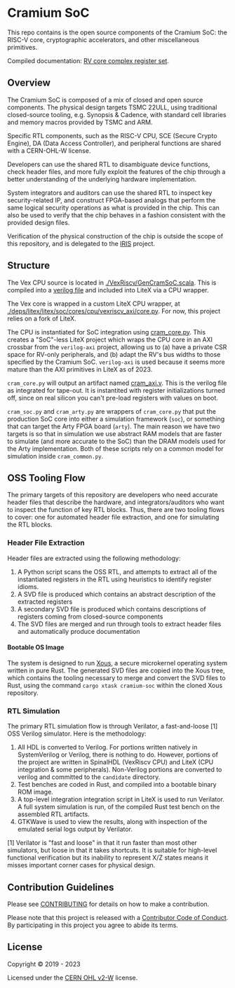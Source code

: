 # Cramium SoC

This repo contains is the open source components of the Cramium SoC: the RISC-V core, cryptographic accelerators, and other miscellaneous primitives.

Compiled documentation: [RV core complex register set](https://ci.betrusted.io/cramium/index.html).

## Overview

The Cramium SoC is composed of a mix of closed and open source components. The physical design targets TSMC 22ULL, using traditional closed-source tooling, e.g. Synopsis & Cadence, with standard cell libraries and memory macros provided by TSMC and ARM.

Specific RTL components, such as the RISC-V CPU, SCE (Secure Crypto Engine), DA (Data Access Controller), and peripheral functions are shared with a CERN-OHL-W license.

Developers can use the shared RTL to disambiguate device functions, check header files, and more fully exploit the features of the chip through a better understanding of the underlying hardware implementation.

System integrators and auditors can use the shared RTL to inspect key security-related IP, and construct FPGA-based analogs that perform the same logical security operations as what is provided in the chip. This can also be used to verify that the chip behaves in a fashion consistent with the provided design files.

Verification of the physical construction of the chip is outside the scope of this repository, and is delegated to the [IRIS](https://arxiv.org/abs/2303.07406) project.

## Structure

The Vex CPU source is located in [./VexRiscv/GenCramSoC.scala](./VexRiscv/GenCramSoC.scala). This is compiled into a [verilog file](./VexRiscv/VexRiscv_CramSoC.v) and included into LiteX via a CPU wrapper.

The Vex core is wrapped in a custom LiteX CPU wrapper, at [./deps/litex/litex/soc/cores/cpu/vexriscv_axi/core.py](./deps/litex/litex/soc/cores/cpu/vexriscv_axi/core.py). For now, this project relies on a fork of LiteX.

The CPU is instantiated for SoC integration using [cram_core.py](./cram_core.py). This creates a "SoC"-less LiteX project which wraps the CPU core in an AXI crossbar from the `verilog-axi` project, allowing us to (a) have a private CSR space for RV-only peripherals, and (b) adapt the RV's bus widths to those specified by the Cramium SoC. `verilog-axi` is used because it seems more mature than the AXI primitives in LiteX as of 2023.

`cram_core.py` will output an artifact named [cram_axi.v](./candidate/cram_axi.v). This is the verilog file as integrated for tape-out. It is instantited with register initializations turned off, since on real silicon you can't pre-load registers with values on boot.

`cram_soc.py` and `cram_arty.py` are wrappers of `cram_core.py` that put the production SoC core into either a simulation framework (`soc`), or something that can target the Arty FPGA board (`arty`). The main reason we have two targets is so that in simulation we use abstract RAM models that are faster to simulate (and more accurate to the SoC) than the DRAM models used for the Arty implementation. Both of these scripts rely on a common model for simulation inside `cram_common.py`.

## OSS Tooling Flow

The primary targets of this repository are developers who need accurate header files that describe the hardware, and integrators/auditors who want to inspect the function of key RTL blocks. Thus, there are two tooling flows to cover: one for automated header file extraction, and one for simulating the RTL blocks.

### Header File Extraction

Header files are extracted using the following methodology:

1. A Python script scans the OSS RTL, and attempts to extract all of the instantiated registers in the RTL using heuristics to identify register idioms.
2. A SVD file is produced which contains an abstract description of the extracted registers
3. A secondary SVD file is produced which contains descriptions of registers coming from closed-source components
4. The SVD files are merged and run through tools to extract header files and automatically produce documentation

#### Bootable OS Image

The system is designed to run [Xous](https://github.com/betrusted-io/xous-core/), a secure microkernel operating system written in pure Rust. The generated SVD files are copied into the Xous tree, which contains the tooling necessary to merge and convert the SVD files to Rust, using the command `cargo xtask cramium-soc` within the cloned Xous repository.

### RTL Simulation

The primary RTL simulation flow is through Verilator, a fast-and-loose [1] OSS Verilog simulator. Here is the methodology:

1. All HDL is converted to Verilog. For portions written natively in SystemVerilog or Verilog, there is nothing to do. However, portions of the project are written in SpinalHDL (VexRiscv CPU) and LiteX (CPU integration & some peripherals). Non-Verilog portions are converted to verilog and committed to the `candidate` directory.
2. Test benches are coded in Rust, and compiled into a bootable binary ROM image.
3. A top-level integration integration script in LiteX is used to run Verilator. A full system simulation is run, of the compiled Rust test bench on the assembled RTL artifacts.
4. GTKWave is used to view the results, along with inspection of the emulated serial logs output by Verilator.

[1] Verilator is "fast and loose" in that it run faster than most other simulators, but loose in that it takes shortcuts. It is suitable for high-level functional verification but its inability to represent X/Z states means it misses important corner cases for physical design.

## Contribution Guidelines

Please see [CONTRIBUTING](./CONTRIBUTING.md) for details on
how to make a contribution.

Please note that this project is released with a
[Contributor Code of Conduct](./CODE_OF_CONDUCT.md/).
By participating in this project you agree to abide its terms.

## License

Copyright © 2019 - 2023

Licensed under the [CERN OHL v2-W](https://ohwr.org/cern_ohl_w_v2.txt) license.
